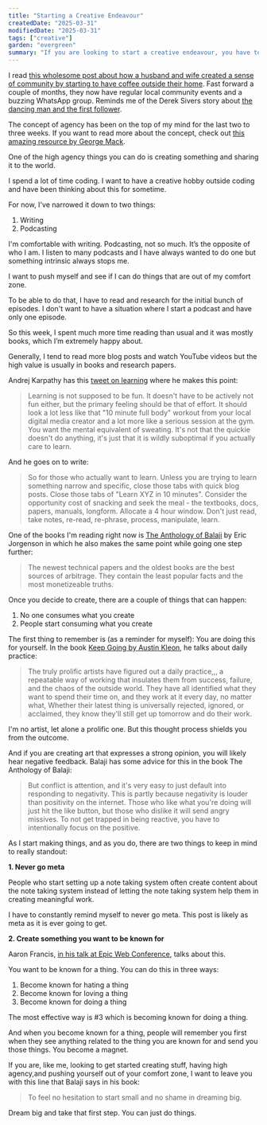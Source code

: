 ```yaml
---
title: "Starting a Creative Endeavour"
createdDate: "2025-03-31"
modifiedDate: "2025-03-31"
tags: ["creative"]
garden: "evergreen"
summary: "If you are looking to start a creative endeavour, you have to remember two things: 1. You are doing this for yourself, 2. Do something you want to be known for."
---
```


I read [this wholesome post about how a husband and wife created a sense of community by starting to have coffee outside their home](https://supernuclear.substack.com/p/stoop-coffee-how-a-simple-idea-transformed). Fast forward a couple of months, they now have regular local community events and a buzzing WhatsApp group. Reminds me of the Derek Sivers story about [the dancing man and the first follower](https://sive.rs/ff).

The concept of agency has been on the top of my mind for the last two to three weeks. If you want to read more about the concept, check out [this amazing resource by George Mack](https://www.highagency.com/).

One of the high agency things you can do is creating something and sharing it to the world.

I spend a lot of time coding. I want to have a creative hobby outside coding and have been thinking about this for sometime.

For now, I've narrowed it down to two things:

1.  Writing
2.  Podcasting

I'm comfortable with writing. Podcasting, not so much. It’s the opposite of who I am. I listen to many podcasts and I have always wanted to do one but something intrinsic always stops me.

I want to push myself and see if I can do things that are out of my comfort zone.

To be able to do that, I have to read and research for the initial bunch of episodes. I don't want to have a situation where I start a podcast and have only one episode.

So this week, I spent much more time reading than usual and it was mostly books, which I’m extremely happy about.

Generally, I tend to read more blog posts and watch YouTube videos but the high value is usually in books and research papers.

Andrej Karpathy has this [tweet on learning](https://x.com/karpathy/status/1756380066580455557) where he makes this point:

> Learning is not supposed to be fun. It doesn't have to be actively not fun either, but the primary feeling should be that of effort. It should look a lot less like that "10 minute full body" workout from your local digital media creator and a lot more like a serious session at the gym. You want the mental equivalent of sweating. It's not that the quickie doesn't do anything, it's just that it is wildly suboptimal if you actually care to learn.

And he goes on to write:

> So for those who actually want to learn. Unless you are trying to learn something narrow and specific, close those tabs with quick blog posts. Close those tabs of "Learn XYZ in 10 minutes". Consider the opportunity cost of snacking and seek the meal - the textbooks, docs, papers, manuals, longform. Allocate a 4 hour window. Don't just read, take notes, re-read, re-phrase, process, manipulate, learn.

One of the books I'm reading right now is [The Anthology of Balaji](https://balajianthology.com/) by Eric Jorgenson in which he also makes the same point while going one step further:

> The newest technical papers and the oldest books are the best sources of arbitrage. They contain the least popular facts and the most monetizeable truths.

Once you decide to create, there are a couple of things that can happen:

1.  No one consumes what you create
2.  People start consuming what you create

The first thing to remember is (as a reminder for myself): You are doing this for yourself. In the book [Keep Going by Austin Kleon](https://austinkleon.com/keepgoing/), he talks about daily practice:

> The truly prolific artists have figured out a daily practice,,, a repeatable way of working that insulates them from success, failure, and the chaos of the outside world. They have all identified what they want to spend their time on, and they work at it every day, no matter what, Whether their latest thing is universally rejected, ignored, or acclaimed, they know they'll still get up tomorrow and do their work.

I'm no artist, let alone a prolific one. But this thought process shields you from the outcome.

And if you are creating art that expresses a strong opinion, you will likely hear negative feedback. Balaji has some advice for this in the book The Anthology of Balaji:

> But conflict is attention, and it's very easy to just default into responding to negativity. This is partly because negativity is louder than positivity on the internet. Those who like what you're doing will just hit the like button, but those who dislike it will send angry missives. To not get trapped in being reactive, you have to intentionally focus on the positive.

As I start making things, and as you do, there are two things to keep in mind to really standout:

**1\. Never go meta**

People who start setting up a note taking system often create content about the note taking system instead of letting the note taking system help them in creating meaningful work.

I have to constantly remind myself to never go meta. This post is likely as meta as it is ever going to get.

**2\. Create something you want to be known for**

Aaron Francis, [in his talk at Epic Web Conference](https://youtu.be/SDuvi5eUqp0?t=7962), talks about this.

You want to be known for a thing. You can do this in three ways:

1.  Become known for hating a thing
2.  Become known for loving a thing
3.  Become known for doing a thing

The most effective way is #3 which is becoming known for doing a thing.

And when you become known for a thing, people will remember you first when they see anything related to the thing you are known for and send you those things. You become a magnet.

If you are, like me, looking to get started creating stuff, having high agency,and pushing yourself out of your comfort zone, I want to leave you with this line that Balaji says in his book:

> To feel no hesitation to start small and no shame in dreaming big.

Dream big and take that first step. You can just do things.